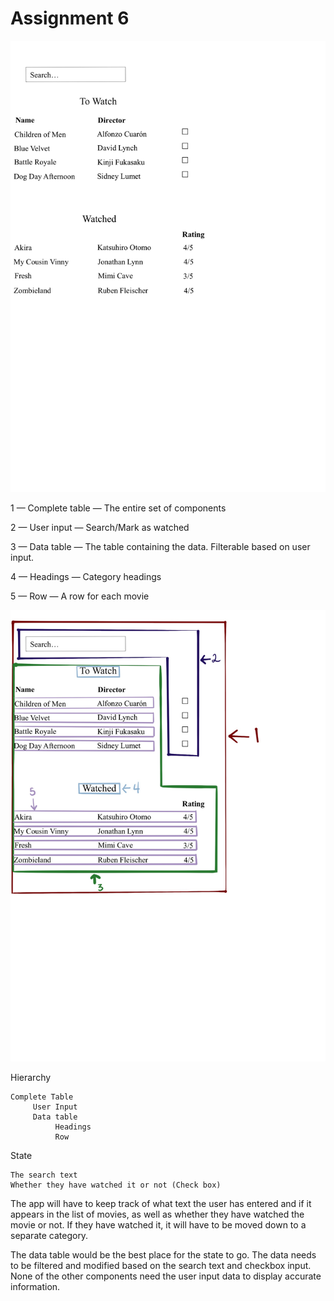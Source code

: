 # Assignment 6

![My Image](images/image1.jpg)

1 — Complete table — The entire set of components

2 — User input — Search/Mark as watched

3 — Data table — The table containing the data. Filterable based on user input.

4 — Headings — Category headings

5 — Row — A row for each movie


![My Image](images/image2.jpg)



Hierarchy

	Complete Table
		 User Input
		 Data table
			  Headings
			  Row

State
	
	The search text
	Whether they have watched it or not (Check box)

	
The app will have to keep track of what text the user has entered and if it appears in the list of movies, as well as whether they have watched the movie or not. If they have watched it, it will have to be moved down to a separate category. 

The data table would be the best place for the state to go. The data needs to be filtered and modified based on the search text and checkbox input. None of the other components need the user input data to display accurate information.
